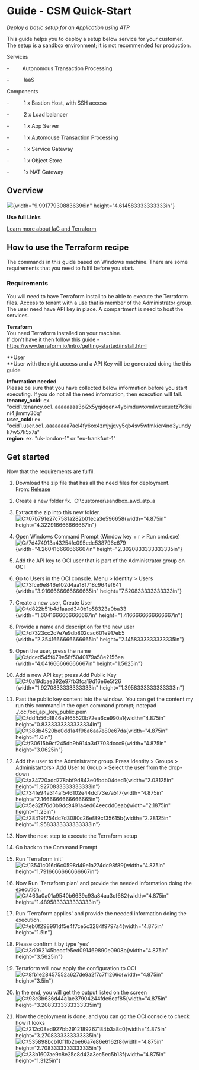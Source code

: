 Guide - CSM Quick-Start
=======================

*Deploy a basic setup for an Application using ATP*

This guide helps you to deploy a setup below service for your customer.
The setup is a sandbox environment; it is not recommended for
production.

Services

\-         Autonomous Transaction Processing

\-          IaaS

Components

\-          1 x Bastion Host, with SSH access

\-          2 x Load balancer

\-          1 x App Server

\-          1 x Automouse Transaction Processing

\-          1 x Service Gateway

\-          1 x Object Store

\-          1x NAT Gateway

Overview 
---------

![](./media/image1.png){width="9.991779308836396in"
height="4.614583333333333in"}

**Use full Links**

[Learn more about IaC and
Terraform](file:///C:\confluence\display\ECSP\IaC+and+Terraform)

How to use the Terraform recipe
-------------------------------

The commands in this guide based on Windows machine. There are some
requirements that you need to fulfil before you start.

### Requirements

You will need to have Terraform install to be able to execute the
Terraform files. Access to tenant with a use that is member of the
Administrator group. The user need have API key in place. A compartment
is need to host the services.

**Terraform**\
You need Terraform installed on your machine.\
If don't have it then follow this guide -
<https://www.terraform.io/intro/getting-started/install.html>

**User\
**User with the right access and a API Key will be generated doing the
this guide

**Information needed**\
Please be sure that you have collected below information before you
start executing. If you do not all the need information, then execution
will fail.\
**tenancy\_ocid:** ex. 
\"ocid1.tenancy.oc1..aaaaaaaa3pi2x5yqidqenk4ybimduwxvmlwcuxuetz7k3iuini4jjlmmy36q\"\
**user\_ocid:** ex.
\"ocid1.user.oc1..aaaaaaaa7ael4fy6ox4zmjyjqvy5qb4sv5wfmkicr4no3yundyk7w57k5x7a\"\
**region:** ex. \"uk-london-1\" or \"eu-frankfurt-1\"

Get started
-----------

Now that the requirements are fulfil.

1.  Download the zip file that has all the need files for deployment.
    From: [Release](file:///C:\confluence\display\ECSP\Release) 

2.  Create a new folder fx.  C:\\customer\\sandbox\_awd\_atp\_a

3.  Extract the zip into this new folder.\
    ![C:\\07b791e27c7581a282b01eca3e596658](./media/image2.png){width="4.875in"
    height="4.322916666666667in"}

4.  Open Windows Command Prompt (Window key + r \> Run cmd.exe)\
    ![C:\\7d474913a43254fc095edc538796c679](./media/image3.png){width="4.260416666666667in"
    height="2.3020833333333335in"}

5.  Add the API key to OCI user that is part of the Administrator group
    on OCI

6.  Go to Users in the OCI console. Menu \> Identity \> Users\
    ![C:\\3fce9e846e102d4aa181718c964ef641](./media/image4.png){width="3.9166666666666665in"
    height="7.520833333333333in"}

7.  Create a new user, Create User\
    ![C:\\d822b51b4d1aaed340b1b58323a0ba33](./media/image5.png){width="1.6041666666666667in"
    height="1.4166666666666667in"}

8.  Provide a name and description for the new user\
    ![C:\\d7323cc2c7e7e9db802cac601e917eb5](./media/image6.png){width="2.3541666666666665in"
    height="2.1458333333333335in"}

9.  Open the user, press the name\
    ![C:\\dced545f479e58f5040179a58e2156ea](./media/image7.png){width="4.041666666666667in"
    height="1.5625in"}

10. Add a new API key; press Add Public Key\
    ![C:\\0a19dbae392e97fb3fca19d16e6e5f26](./media/image8.png){width="1.9270833333333333in"
    height="1.3958333333333333in"}

11. Past the public key content into the window.  You can get the
    content my run this command in the open command prompt; notepad
    ./.oci/oci\_api\_key\_public.pem\
    ![C:\\ddfb56b1846a9f65520b72ea6ce990a1](./media/image9.png){width="4.875in"
    height="0.8333333333333334in"}\
    ![C:\\388b4520be0dd1a4f98a6aa7e80e67da](./media/image10.png){width="4.875in"
    height="1.0in"}\
    ![C:\\f30615b9cf245db9b914a3d7703dccc9](./media/image11.png){width="4.875in"
    height="3.0625in"}

12. Add the user to the Administrator group. Press Identity \> Groups \>
    Administartors\> Add User to Group \> Select the user from the
    drop-down\
    ![C:\\a34720add778abf9d843e0fbdb04ded1](./media/image12.png){width="2.03125in"
    height="1.9270833333333333in"}\
    ![C:\\34fe94a314af546102e44dcf73e7a517](./media/image13.png){width="4.875in"
    height="2.1666666666666665in"}\
    ![C:\\5e32f76d0b9dc9491a4ed64eecdd0eab](./media/image14.png){width="2.1875in"
    height="1.25in"}\
    ![C:\\28419f754dc7d3080c26ef89cf35615b](./media/image15.png){width="2.28125in"
    height="1.9583333333333333in"}

13. Now the next step to execute the Terraform setup

14. Go back to the Command Prompt

15. Run 'Terraform init'\
    ![C:\\13541c016d6c0598d49e1a274dc98f89](./media/image16.png){width="4.875in"
    height="1.7916666666666667in"}

16. Now Run 'Terraform plan' and provide the needed information doing
    the execution.\
    ![C:\\463a0a01a9540b6639c93a84aa3cf682](./media/image17.png){width="4.875in"
    height="1.4895833333333333in"}

17. Run 'Terraform applies' and provide the needed information doing the
    execution.\
    ![C:\\eb0f298991df5e4f7ce5c3284f9797a4](./media/image18.png){width="4.875in"
    height="1.5in"}

18. Please confirm it by type 'yes'\
    ![C:\\3d092145beccfe5ed091469890e0908b](./media/image19.png){width="4.875in"
    height="3.5625in"}

19. Terraform will now apply the configuration to OCI\
    ![C:\\8fb1e28457552a627de9a2f7c7f1266c](./media/image20.png){width="4.875in"
    height="3.5in"}

20. In the end, you will get the output listed on the screen\
    ![C:\\93c3b636d44a1ae37904244fde6eaf85](./media/image21.png){width="4.875in"
    height="3.2083333333333335in"}

21. Now the deployment is done, and you can go the OCI console to check
    how it looks\
    ![C:\\212c08ed927bb2912189267184b3a8c0](./media/image22.png){width="4.875in"
    height="3.2708333333333335in"}\
    ![C:\\535898bcb10f1fb2be66a7e86e6162f8](./media/image23.png){width="4.875in"
    height="2.7083333333333335in"}\
    ![C:\\33b1607ae9c8e25c8d42a3ec5ec5b13f](./media/image24.png){width="4.875in"
    height="1.3125in"}
